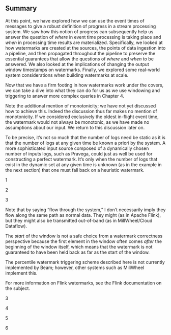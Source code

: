  ## Summary

At this point, we have explored how we can use the event times of messages
to give a robust definition of progress in a stream processing system. We saw
how this notion of progress can subsequently help us answer the question of
_where_ in event time processing is taking place and _when_ in processing time
results are materialized. Specifically, we looked at how watermarks are
created at the sources, the points of data ingestion into a pipeline, and then
propagated throughout the pipeline to preserve the essential guarantees that
allow the questions of _where_ and _when_ to be answered. We also looked at the
implications of changing the output window timestamps on watermarks.
Finally, we explored some real-world system considerations when building
watermarks at scale.

Now that we have a firm footing in how watermarks work under the covers,
we can take a dive into what they can do for us as we use windowing and
triggering to answer more complex queries in Chapter 4.

Note the additional mention of monotonicity; we have not yet discussed
how to achieve this. Indeed the discussion thus far makes no mention of
monotonicity. If we considered exclusively the oldest in-flight event time, the
watermark would not always be monotonic, as we have made no assumptions
about our input. We return to this discussion later on.

To be precise, it’s not so much that the number of logs need be static as it is
that the number of logs at any given time be known a priori by the system. A
more sophisticated input source composed of a dynamically chosen number
of inputs logs, such as Pravega, could just as well be used for constructing a
perfect watermark. It’s only when the number of logs that exist in the
dynamic set at any given time is unknown (as in the example in the next
section) that one must fall back on a heuristic watermark.

1

2

3


Note that by saying “flow through the system,” I don’t necessarily imply
they flow along the same path as normal data. They might (as in Apache
Flink), but they might also be transmitted out-of-band (as in
MillWheel/Cloud Dataflow).

The _start_ of the window is not a safe choice from a watermark correctness
perspective because the first element in the window often comes _after_ the
beginning of the window itself, which means that the watermark is not
guaranteed to have been held back as far as the start of the window.

The percentile watermark triggering scheme described here is not currently
implemented by Beam; however, other systems such as MillWheel
implement this.

For more information on Flink watermarks, see the Flink documentation on
the subject.

3

4

5

6


